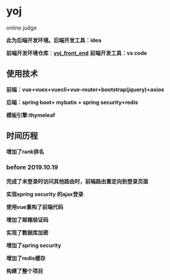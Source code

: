 # yoj
online judge

**此为后端开发环境。后端开发工具：idea**

**前端开发环境仓库**：[**yoj_front_end**](https://github.com/Li-MingZhong/yoj_front_end)      **前端开发工具：vs code**

## 使用技术

**前端：vue+vuex+vuecli+vue-router+bootstrap(jquery)+axios**

**后端：spring boot+ mybatis + spring security+redis**

**模板引擎:thymeleaf**



## 时间历程

**增加了rank排名**

### before 2019.10.19 

**完成了未登录时访问其他路由时，前端路由重定向到登录页面**

**实现spring security 的ajax登录**

**使用vue重构了前端代码**

**增加了邮箱验证码**

**实现了数据库加密**

**增加了spring security**

**增加了redis缓存**

**构建了整个项目**


